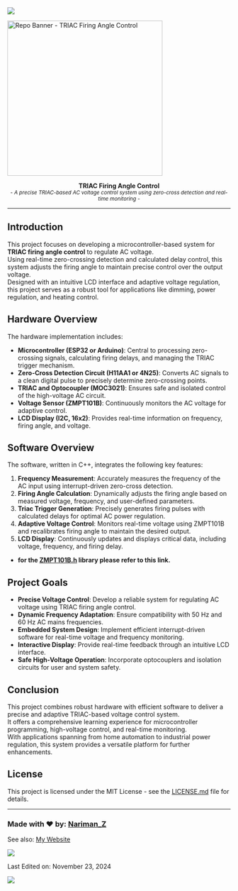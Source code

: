 <!--horizontal divider(gradiant)-->
<img src="https://user-images.githubusercontent.com/73097560/115834477-dbab4500-a447-11eb-908a-139a6edaec5c.gif">

<!--Repo Banner-->
<img height=350 alt="Repo Banner - TRIAC Firing Angle Control" src="https://capsule-render.vercel.app/api?type=waving&color=0:6E9EAB,100:23395B&height=300&section=header&text=TRIAC%20Firing%20Angle%20Control&fontSize=50&fontColor=ffffff&animation=fadeIn&fontAlignY=38&desc=Precise%20Control%20of%20AC%20Voltage&descAlignY=60&descAlign=50"></img>

<!--Title-->
<p align="center">
  <b>TRIAC Firing Angle Control</b>
  <br> <small> <i>- A precise TRIAC-based AC voltage control system using zero-cross detection and real-time monitoring -</i> </small> <br>
</p>  

---

<!--Body-->
## **Introduction**

This project focuses on developing a microcontroller-based system for **TRIAC firing angle control** to regulate AC voltage.  
Using real-time zero-crossing detection and calculated delay control, this system adjusts the firing angle to maintain precise control over the output voltage.  
Designed with an intuitive LCD interface and adaptive voltage regulation, this project serves as a robust tool for applications like dimming, power regulation, and heating control.


## **Hardware Overview**

The hardware implementation includes:  
- **Microcontroller (ESP32 or Arduino)**: Central to processing zero-crossing signals, calculating firing delays, and managing the TRIAC trigger mechanism.  
- **Zero-Cross Detection Circuit (H11AA1 or 4N25)**: Converts AC signals to a clean digital pulse to precisely determine zero-crossing points.
- **TRIAC and Optocoupler (MOC3021)**: Ensures safe and isolated control of the high-voltage AC circuit.  
- **Voltage Sensor (ZMPT101B)**: Continuously monitors the AC voltage for adaptive control.    
- **LCD Display (I2C, 16x2)**: Provides real-time information on frequency, firing angle, and voltage.  


## **Software Overview**

The software, written in C++, integrates the following key features:  
1. **Frequency Measurement**: Accurately measures the frequency of the AC input using interrupt-driven zero-cross detection.  
2. **Firing Angle Calculation**: Dynamically adjusts the firing angle based on measured voltage, frequency, and user-defined parameters.  
3. **Triac Trigger Generation**: Precisely generates firing pulses with calculated delays for optimal AC power regulation.
4. **Adaptive Voltage Control**: Monitors real-time voltage using ZMPT101B and recalibrates firing angle to maintain the desired output.  
5. **LCD Display**: Continuously updates and displays critical data, including voltage, frequency, and firing delay.

- **for the [ZMPT101B.h](https://github.com/Abdurraziq/ZMPT101B-arduino) library please refer to this link.**


## **Project Goals**

- **Precise Voltage Control**: Develop a reliable system for regulating AC voltage using TRIAC firing angle control.  
- **Dynamic Frequency Adaptation**: Ensure compatibility with 50 Hz and 60 Hz AC mains frequencies.  
- **Embedded System Design**: Implement efficient interrupt-driven software for real-time voltage and frequency monitoring.  
- **Interactive Display**: Provide real-time feedback through an intuitive LCD interface.  
- **Safe High-Voltage Operation**: Incorporate optocouplers and isolation circuits for user and system safety.  


## **Conclusion**

This project combines robust hardware with efficient software to deliver a precise and adaptive TRIAC-based voltage control system.  
It offers a comprehensive learning experience for microcontroller programming, high-voltage control, and real-time monitoring.  
With applications spanning from home automation to industrial power regulation, this system provides a versatile platform for further enhancements.


## **License**

This project is licensed under the MIT License - see the [LICENSE.md](https://github.com/Nariman-Z/TriacFireControl/blob/main/LICENSE) file for details.

---

<!--Footer-->
### Made with ♥️ by: [Nariman_Z](https://github.com/Nariman-Z) ###
See also: [My Website](https://nariman-z.github.io/)

<!--horizontal divider(gradiant)-->
<img src="https://user-images.githubusercontent.com/73097560/115834477-dbab4500-a447-11eb-908a-139a6edaec5c.gif">

<div>
  <p> Last Edited on: November 23, 2024 </p>
  <!--profile visit count-->
    <a href="https://visitcount.itsvg.in">
    <img src="https://visitcount.itsvg.in/api?id=Nariman-Z&label=Total%20Profile%20Views&color=6E9EAB&icon=8&pretty=true" />
  </a>
</div>
